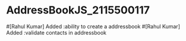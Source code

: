 # AddressBookJS_2115500117
#[Rahul Kumar] Added :ability to create a addressbook
#[Rahul Kumar] Added :validate contacts in addressbook


